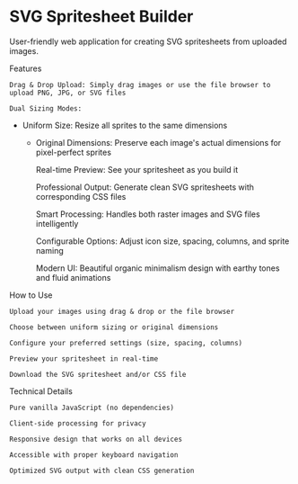 # SVG Spritesheet Builder

User-friendly web application for creating SVG spritesheets from uploaded images.

Features


    Drag & Drop Upload: Simply drag images or use the file browser to upload PNG, JPG, or SVG files

    Dual Sizing Modes: 

      

- Uniform Size: Resize all sprites to the same dimensions
  - Original Dimensions: Preserve each image's actual dimensions for pixel-perfect sprites

    Real-time Preview: See your spritesheet as you build it

    Professional Output: Generate clean SVG spritesheets with corresponding CSS files

    Smart Processing: Handles both raster images and SVG files intelligently

    Configurable Options: Adjust icon size, spacing, columns, and sprite naming

    Modern UI: Beautiful organic minimalism design with earthy tones and fluid animations


How to Use


    Upload your images using drag & drop or the file browser

    Choose between uniform sizing or original dimensions

    Configure your preferred settings (size, spacing, columns)

    Preview your spritesheet in real-time

    Download the SVG spritesheet and/or CSS file


Technical Details


    Pure vanilla JavaScript (no dependencies)

    Client-side processing for privacy

    Responsive design that works on all devices

    Accessible with proper keyboard navigation

    Optimized SVG output with clean CSS generation
